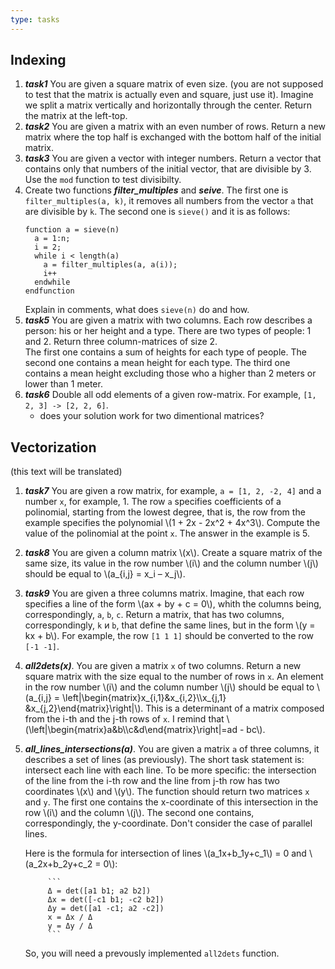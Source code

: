 ```yaml
---
type: tasks
---
```


## Indexing

1. ***task1***
You are given a square matrix of even size. (you are not supposed to test that the matrix is actually even and square, just
use it). Imagine we split a matrix vertically and horizontally through the center. Return the matrix at the left-top.
1. ***task2***
You are given a matrix with an even number of rows. Return a new matrix where the top half is exchanged with the bottom half of the
initial matrix.
1. ***task3***
You are given a vector with integer numbers. Return a vector that contains only that numbers of the initial vector, that are
divisible by 3. Use the `mod` function to test divisibilty.
1. Create two functions ***filter_multiples*** and ***seive***. The first one is `filter_multiples(a, k)`, it removes all numbers from the vector `a` that are divisible
by `k`. The second one is `sieve()` and it is as follows:
    ```
    function a = sieve(n)
      a = 1:n;
      i = 2;
      while i < length(a)
        a = filter_multiples(a, a(i));
        i++
      endwhile
    endfunction
    ```
    Explain in comments, what does `sieve(n)` do and how.
1. ***task5*** You are given a matrix with two columns. Each row describes a person: his or her height and a type.
There are two types of people: 1 and 2. Return three column-matrices of size 2.  
The first one contains a sum of heights for each type of people.
The second one contains a mean height for each type.
The third one contains a mean height excluding those who a higher than 2 meters or lower than 1 meter.
1. ***task6*** Double all odd elements of a given row-matrix. For example, `[1, 2, 3] -> [2, 2, 6]`.
    * does your solution work for two dimentional matrices?
    
## Vectorization

(this text will be translated)

1. ***task7***
You are given a row matrix, for example, `a = [1, 2, -2, 4]` and a number `x`, for example, 1.
The row `a` specifies coefficients of a polinomial, starting from the lowest degree, that is, the row from
the example specifies the polynomial
\\(1 + 2x - 2x^2 + 4x^3\\). Compute the value of the polinomial at the point `x`.
The answer in the example is 5.
1. ***task8***
You are given a column matrix \\(x\\). Create a square matrix of the same size, its value in the row number \\(i\\) and the column
number \\(j\\) should be equal to \\(a_{i,j} = x_i – x_j\\).
1. ***task9*** You are given a three columns matrix. Imagine, that each row specifies a line of the form \\(ax + by + c = 0\\),
whith the columns being, correspondingly, `a`, `b`, `c`. Return a matrix,
that has two columns, correspondingly, `k` и `b`, that define the same lines, but in the form \\(y = kx + b\\). For example, the row `[1 1 1]` should be converted to the row `[-1 -1]`.
1. ***all2dets(x)***. You are given a matrix `x` of two columns. Return a new square matrix with the size equal to the number of rows in `x`. An element in the row number \\(i\\) and the column
number \\(j\\) should be equal to \\(a_{i,j} = \\left|\\begin{matrix}x_{i,1}&x_{i,2}\\\\x_{j,1} &x_{j,2}\\end{matrix}\\right|\\).
This is a determinant of a matrix composed from the i-th and the j-th rows of `x`. I remind that
\\(\\left|\\begin{matrix}a&b\\\\c&d\\end{matrix}\\right|=ad - bc\\).
1. ***all_lines_intersections(a)***.
You are given a matrix `а` of three columns, it describes a set of lines (as previously). The short task statement is: intersect each line with each line. To be more specific: the intersection of the line from the i-th row and the line from j-th row has two coordinates \\(x\\) and \\(y\\). The function should return two matrices `x` and `y`. The first one contains the x-coordinate of this intersection in the row \\(i\\) and the column \\(j\\). The second one contains, correspondingly, the y-coordinate. Don't consider the case of parallel lines.

    Here is the formula for intersection of lines \\(a_1x+b_1y+c_1\\) = 0 and \\(a_2x+b_2y+c_2 = 0\\):
    
            ```
            Δ = det([a1 b1; a2 b2])
            Δx = det([-c1 b1; -c2 b2])
            Δy = det([a1 -c1; a2 -c2])
            x = Δx / Δ
            y = Δy / Δ
            ```
            
    So, you will need a prevously implemented `all2dets` function.

